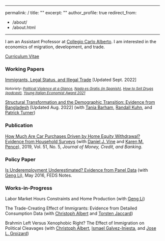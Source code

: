 

---
permalink: /
title: ""
excerpt: ""
author_profile: true
redirect_from: 
  - /about/
  - /about.html
---

I am an Assistant Professor at [Collegio Carlo Alberto](https://www.carloalberto.org/). I am interested in the economics of migration, development, and trade.

[Curriculum Vitae](https://brettmcc.github.io/files/mccully-CV.pdf)

### Working Papers 

[Immigrants, Legal Status, and Illegal Trade](https://brettmcc.github.io/files/jmp.pdf) [Updated Sept. 2022]

<small><i>Notoriety: <a href="https://politicalviolenceataglance.org/2021/05/03/will-the-migrant-surge-raise-crime/">Political Violence at a Glance</a>, <a href="https://nadaesgratis.es/admin/inmigrantes-y-trafico-de-drogas">Nada es Gratis (in Spanish)</a>, <a href="https://anchor.fm/lucy-podcast/episodes/Ep--15---Brett-McCully-e46oha">How to Sell Drugs (podcast)</a>, <a href="https://www.siecon.org/it/premi/young-italian-economist-award">Young Italian Economist Award 2021</a></i></small>


[Structural Transformation and the Demographic Transition: Evidence from Bangladesh](https://www.brettmccully.com/files/structrans-demotrans_BKMT.pdf) [Updated Aug. 2022] (with [Tania Barham](https://ibs.colorado.edu/barham/), [Randall Kuhn](https://ph.ucla.edu/faculty/kuhn), and [Patrick Turner](https://sites.google.com/a/colorado.edu/psullivant/))


### Publication 
[How Much Are Car Purchases Driven by Home Equity Withdrawal? Evidence from Household Surveys](https://www.ncbi.nlm.nih.gov/pmc/articles/PMC6880956/) (with [Daniel J. Vine](https://www.federalreserve.gov/econres/daniel-j-vine.htm) and [Karen M. Pence](https://www.federalreserve.gov/econres/karen-m-pence.htm)), 2019, Vol. 51, No. 5, *Journal of Money, Credit, and Banking*.


### Policy Paper
[Is Underemployment Underestimated? Evidence from Panel Data](https://www.federalreserve.gov/econresdata/notes/feds-notes/2016/is-underemployment-underestimated-evidence-from-panel-data-20160516.html) (with [Geng Li](https://sites.google.com/site/gengliresearch/)), May 2016, FEDS Notes.



### Works-in-Progress

Labor Market Hours Constraints and Home Production (with [Geng Li](https://sites.google.com/site/gengliresearch/))

The Trade-Creating Effect of Immigrants: Evidence from Detailed Consumption Data (with [Christoph Albert](https://christophalbert.weebly.com/) and [Torsten Jaccard](https://torstenjaccard.wordpress.com/))

Brahmin Left Versus Xenophobic Right? The Effect of Immigration on Political Cleavages (with [Christoph Albert](https://christophalbert.weebly.com/), [Ismael Galvez-Iniesta](https://sites.google.com/view/ismaelgalvez/home?authuser=0), and [Jose L. Groizard](https://sites.google.com/view/jlgroizard))
